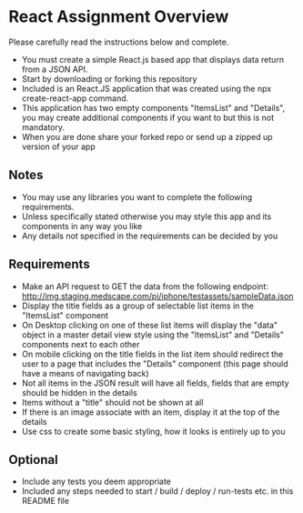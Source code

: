 # React Assignment Overview

Please carefully read the instructions below and complete.  

- You must create a simple React.js based app that displays data return from a JSON API.  
- Start by downloading or forking this repository
- Included is an React.JS application that was created using the npx create-react-app command.
- This application has two empty components "ItemsList" and "Details", you may create additional components if you want to but this is not mandatory.
- When you are done share your forked repo or send up a zipped up version of your app

## Notes
- You may use any libraries you want to complete the following requirements.  
- Unless specifically stated otherwise you may style this app and its components in any way you like
- Any details not specified in the requirements can be decided by you

## Requirements
- Make an API request to GET the data from the following endpoint: http://img.staging.medscape.com/pi/iphone/testassets/sampleData.json
- Display the title fields as a group of selectable list items in the "ItemsList" component
- On Desktop clicking on one of these list items will display the "data" object in a master detail view style using the "ItemsList" and "Details" components next to each other
- On mobile clicking on the title fields in the list item should redirect the user to a page that includes the "Details" component (this page should have a means of navigating back)
- Not all items in the JSON result will have all fields, fields that are empty should be hidden in the details
- Items without a "title" should not be shown at all
- If there is an image associate with an item, display it at the top of the details
- Use css to create some basic styling, how it looks is entirely up to you

## Optional
- Include any tests you deem appropriate 
- Included any steps needed to start / build / deploy / run-tests etc. in this README file
